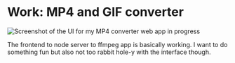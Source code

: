 # Work: MP4 and GIF converter

![Screenshot of the UI for my MP4 converter web app in progress](https://grant-uploader.s3.amazonaws.com/2024-11-18-18-46-24-2000.jpg)

The frontend to node server to ffmpeg app is basically working. I want to do something fun but also not too rabbit hole-y with the interface though.
